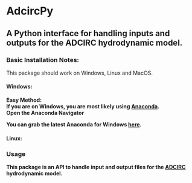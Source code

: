 # AdcircPy
## A Python interface for handling inputs and outputs for the ADCIRC hydrodynamic model. 

### Basic Installation Notes:
This package should work on Windows, Linux and MacOS.

#### Windows:
<b>Easy Method:<b></br>
If you are on Windows, you are most likely using [Anaconda](https://www.anaconda.com/). </br>
Open the Anaconda Navigator

You can grab the latest Anaconda for Windows [here](https://www.anaconda.com/download/#windows).


#### Linux:

### Usage


This package is an API to handle input and output files for the [ADCIRC](http://adcirc.org) hydrodynamic model. 